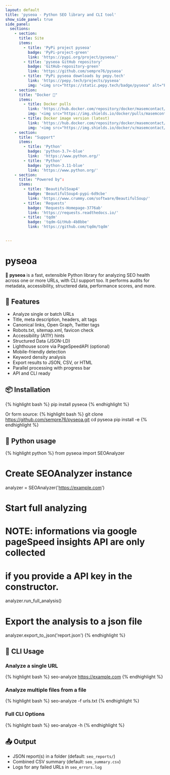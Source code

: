 ```yaml
---
layout: default
title: 'pyseoa - Python SEO library and CLI tool'
show_side_panel: true
side_panel:
  sections:
    - section:
      title: Site
      items:
        - title: 'PyPi project pyseoa'
          badge: 'PyPi-project-green'
          link: 'https://pypi.org/project/pyseoa/'
        - title: 'pyseoa GitHub repository'
          badge: 'GitHub-repository-green'
          link: 'https://github.com/sempre76/pyseoa'
        - title: 'PyPi pyseoa downloads by pepy.tech'
          link: 'https://pepy.tech/projects/pyseoa'
          img: '<img src="https://static.pepy.tech/badge/pyseoa" alt="PyPI Downloads">'
    - section:
      title: "Docker 🐳"
      items:
        - title: Docker pulls
          link: 'https://hub.docker.com/repository/docker/masemcontact/pyseoa/general'
          img: '<img src="https://img.shields.io/docker/pulls/masemcontact/pyseoa?style=flat-square" alt="docker image pulls>'
        - title: Docker image version (latest)
          link: 'https://hub.docker.com/repository/docker/masemcontact/pyseoa/general'
          img: '<img src="https://img.shields.io/docker/v/masemcontact/pyseoa/latest?style=flat-square" alt="docker image version (latest)">'
    - section:
      title: "Support"
      items:
        - title: 'Python'
          badge: 'python-3.7+-blue'
          link:  'https://www.python.org/'
        - title: 'Python'
          badge: 'python-3.11-blue'
          link: 'https://www.python.org/'
    - section:
      title: "Powered by":
      items:
        - title: 'BeautifulSoap4'
          badge: 'BeautifulSoup4-pypi-6d9cbe'
          link: 'https://www.crummy.com/software/BeautifulSoup/'
        - title: 'Requests'
          badge: 'Requests-Homepage-3776ab'
          link: 'https://requests.readthedocs.io/'
        - title: 'tqdm'
          badge: 'tqdm-GitHub-4b8bbe'
          link: 'https://github.com/tqdm/tqdm'

      
---
```

# pyseoa

🔎 **pyseoa** is a fast, extensible Python library for analyzing SEO health across one or more URLs, with CLI support too. It performs audits for metadata, accessibility, structered data, performance scores, and more.



## 🚀 Features

- Analyze single or batch URLs
- Title, meta description, headers, alt tags
- Canonical links, Open Graph, Twitter tags
- Robots.txt, sitemap.xml, favicon check
- Accessibility (A11Y) hints
- Structured Data (JSON-LD)
- Lighthouse score via PageSpeedAPI (optional)
- Mobile-friendly detection
- Keyword density analysis
- Export results to JSON, CSV, or HTML
- Parallel processing with progress bar
- API and CLI ready



## 📦 Installation

{% highlight bash %}
pip install pyseoa
{% endhighlight %}

Or form source:
{% highlight bash %}
git clone https://github.com/sempre76/pyseoa.git
cd pyseoa
pip install -e
{% endhighlight %}



## 🧪 Python usage
{% highlight python %}
from pyseoa import SEOAnalyzer

# Create SEOAnalyzer instance
analyzer = SEOAnalyzer('https://example.com')

# Start full analyzing
# NOTE: informations via google pageSpeed insights API are only collected 
# if you provide a API key in the constructor.
analyzer.run_full_analysis()

# Export the analysis to a json file
analyzer.export_to_json('report.json')
{% endhighlight %}



## 🧪 CLI Usage

### Analyze a single URL
{% highlight bash %}
seo-analyze https://example.com
{% endhighlight %}



### Analyze multiple files from a file

{% highlight bash %}
seo-analyze -f urls.txt
{% endhighlight %}



### Full CLI Options

{% highlight bash %}
seo-analyze -h
{% endhighlight %}



## 📤 Output

- JSON report(s) in a folder (default: `seo_reports/`)
- Combined CSV summary (default: `seo_summary.csv`)
- Logs for any failed URLs in `seo_errors.log`
